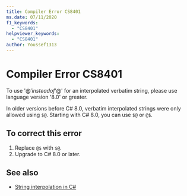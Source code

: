 ```yaml
---
title: Compiler Error CS8401
ms.date: 07/11/2020
f1_keywords:
  - "CS8401"
helpviewer_keywords:
  - "CS8401"
author: Youssef1313
---
```

# Compiler Error CS8401

To use '@$' instead of '$@' for an interpolated verbatim string, please use language version '8.0' or greater.

In older versions before C# 8.0, verbatim interpolated strings were only allowed using `$@`. Starting with C# 8.0, you can use `$@` or `@$`.

## To correct this error

1. Replace `@$` with `$@`.
2. Upgrade to C# 8.0 or later.

## See also

- [String interpolation in C#](../../tutorials/string-interpolation.md)

